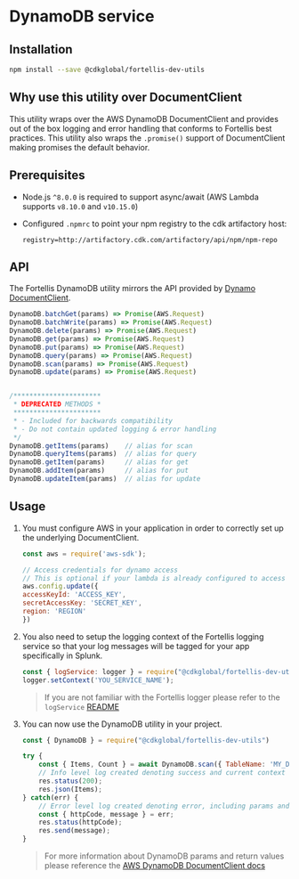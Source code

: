 # DynamoDB service

## Installation

```bash
npm install --save @cdkglobal/fortellis-dev-utils
```

## Why use this utility over DocumentClient

This utility wraps over the AWS DynamoDB DocumentClient and provides out of the box logging and error handling that conforms to Fortellis best practices. This utility also wraps the `.promise()` support of DocumentClient making promises the default behavior.

## Prerequisites

- Node.js `^8.0.0` is required to support async/await (AWS Lambda supports `v8.10.0` and `v10.15.0`)
- Configured `.npmrc` to point your npm registry to the cdk artifactory host:

    ```text
    registry=http://artifactory.cdk.com/artifactory/api/npm/npm-repo
    ```

## API

The Fortellis DynamoDB utility mirrors the API provided by [Dynamo DocumentClient](https://docs.aws.amazon.com/AWSJavaScriptSDK/latest/AWS/DynamoDB/DocumentClient.html).

```javascript
DynamoDB.batchGet(params) => Promise(AWS.Request)
DynamoDB.batchWrite(params) => Promise(AWS.Request)
DynamoDB.delete(params) => Promise(AWS.Request)
DynamoDB.get(params) => Promise(AWS.Request)
DynamoDB.put(params) => Promise(AWS.Request)
DynamoDB.query(params) => Promise(AWS.Request)
DynamoDB.scan(params) => Promise(AWS.Request)
DynamoDB.update(params) => Promise(AWS.Request)


/**********************
 * DEPRECATED METHODS *
 **********************
 * - Included for backwards compatibility
 * - Do not contain updated logging & error handling
 */
DynamoDB.getItems(params)    // alias for scan
DynamoDB.queryItems(params)  // alias for query
DynamoDB.getItem(params)     // alias for get
DynamoDB.addItem(params)     // alias for put
DynamoDB.updateItem(params)  // alias for update
```

## Usage

1. You must configure AWS in your application in order to correctly set up the underlying DocumentClient.

    ```javascript
    const aws = require('aws-sdk');

    // Access credentials for dynamo access
    // This is optional if your lambda is already configured to access dynamo
    aws.config.update({
    accessKeyId: 'ACCESS_KEY',
    secretAccessKey: 'SECRET_KEY',
    region: 'REGION'
    })
    ```

2. You also need to setup the logging context of the Fortellis logging service so that your log messages will be tagged for your app specifically in Splunk.

    ```javascript
    const { logService: logger } = require("@cdkglobal/fortellis-dev-utils");
    logger.setContext('YOU_SERVICE_NAME');
    ```

    > If you are not familiar with the Fortellis logger please refer to the `logService` [README](/src/logging/README.md)

3. You can now use the DynamoDB utility in your project.

    ```javascript
    const { DynamoDB } = require("@cdkglobal/fortellis-dev-utils")

    try {
        const { Items, Count } = await DynamoDB.scan({ TableName: 'MY_DYNAMO_TABLE' });
        // Info level log created denoting success and current context
        res.status(200);
        res.json(Items);
    } catch(err) {
        // Error level log created denoting error, including params and dynamo response
        const { httpCode, message } = err;
        res.status(httpCode);
        res.send(message);
    }
    ```

    > For more information about DynamoDB params and return values please reference the [AWS DynamoDB DocumentClient docs](https://docs.aws.amazon.com/AWSJavaScriptSDK/latest/AWS/DynamoDB/DocumentClient.html)
